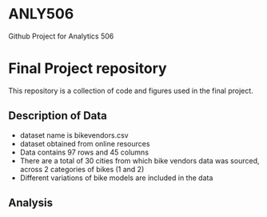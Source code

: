 # ANLY506
Github Project for Analytics 506

# Final Project repository

This repository is a collection of code and figures used in the final project.

## Description of Data

- dataset name is bikevendors.csv
- dataset obtained from online resources
- Data contains 97 rows and 45 columns
- There are a total of 30 cities from which bike vendors data was sourced, across 2 categories of bikes (1 and 2)
- Different variations of bike models are included in the data

## Analysis
